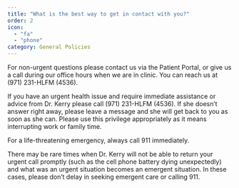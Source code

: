 ```yaml
---
title: "What is the best way to get in contact with you?"
order: 2
icon: 
  - "fa"
  - "phone"
category: General Policies
---
```

For non-urgent questions please contact us via the Patient Portal, or give us a call during our office hours when we are in clinic. You can reach us at (971) 231-HLFM (4536).

If you have an urgent health issue and require immediate assistance or advice from Dr. Kerry please call (971) 231-HLFM (4536). If she doesn’t answer right away, please leave a message and she will get back to you as soon as she can. Please use this privilege appropriately as it means interrupting work or family time.

For a life-threatening emergency, always call 911 immediately.

There may be rare times when Dr. Kerry will not be able to return your urgent call promptly (such as the cell phone battery dying unexpectedly) and what was an urgent situation becomes an emergent situation. In these cases, please don’t delay in seeking emergent care or calling 911.